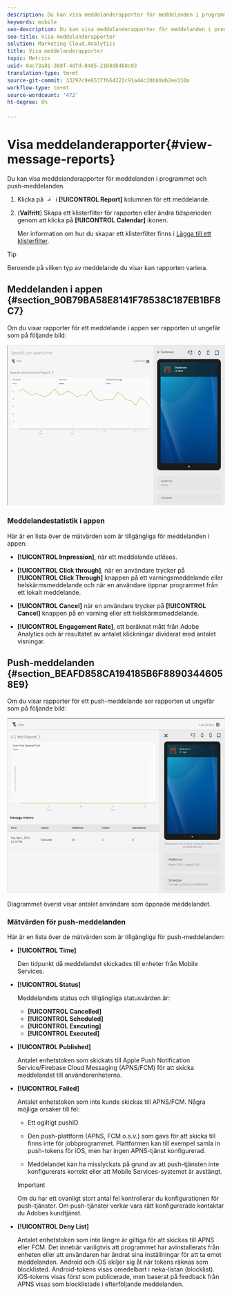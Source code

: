 ```yaml
---
description: Du kan visa meddelanderapporter för meddelanden i programmet och push-meddelanden.
keywords: mobile
seo-description: Du kan visa meddelanderapporter för meddelanden i programmet och push-meddelanden.
seo-title: Visa meddelanderapporter
solution: Marketing Cloud,Analytics
title: Visa meddelanderapporter
topic: Metrics
uuid: 0ac73a81-388f-4dfd-84d5-21b8db4b8c83
translation-type: tm+mt
source-git-commit: 33297c9e6537f664222c91a44c20bb9ab2ee310a
workflow-type: tm+mt
source-wordcount: '472'
ht-degree: 0%

---
```



# Visa meddelanderapporter{#view-message-reports}

Du kan visa meddelanderapporter för meddelanden i programmet och push-meddelanden.

1. Klicka på ![rapportikonen](assets/icon_report.png) i **[!UICONTROL Report]** kolumnen för ett meddelande.
1. (**Valfritt**) Skapa ett klisterfilter för rapporten eller ändra tidsperioden genom att klicka på **[!UICONTROL Calendar]** ikonen.

   Mer information om hur du skapar ett klisterfilter finns i [Lägga till ett klisterfilter](/help/using/usage/reports-customize/t-sticky-filter.md).

>[!TIP]
>
>Beroende på vilken typ av meddelande du visar kan rapporten variera.

## Meddelanden i appen {#section_90B79BA58E8141F78538C187EB1BF8C7}

Om du visar rapporter för ett meddelande i appen ser rapporten ut ungefär som på följande bild:

![rapportmeddelande](assets/report_message.png)

### Meddelandestatistik i appen

Här är en lista över de mätvärden som är tillgängliga för meddelanden i appen:

* **[!UICONTROL Impression]**, när ett meddelande utlöses.

* **[!UICONTROL Click through]**, när en användare trycker på **[!UICONTROL Click Through]** knappen på ett varningsmeddelande eller helskärmsmeddelande och när en användare öppnar programmet från ett lokalt meddelande.

* **[!UICONTROL Cancel]** när en användare trycker på **[!UICONTROL Cancel]** knappen på en varning eller ett helskärmsmeddelande.

* **[!UICONTROL Engagement Rate]**, ett beräknat mått från Adobe Analytics och är resultatet av antalet klickningar dividerat med antalet visningar.

## Push-meddelanden {#section_BEAFD858CA194185B6F88903446058E9}

Om du visar rapporter för ett push-meddelande ser rapporten ut ungefär som på följande bild:

![push-meddelande](assets/report_message_push.png)

Diagrammet överst visar antalet användare som öppnade meddelandet.

### Mätvärden för push-meddelanden

Här är en lista över de mätvärden som är tillgängliga för push-meddelanden:

* **[!UICONTROL Time]**

   Den tidpunkt då meddelandet skickades till enheter från Mobile Services.

* **[!UICONTROL Status]**

   Meddelandets status och tillgängliga statusvärden är:

   * **[!UICONTROL Cancelled]**
   * **[!UICONTROL Scheduled]**
   * **[!UICONTROL Executing]**
   * **[!UICONTROL Executed]**

* **[!UICONTROL Published]**

   Antalet enhetstoken som skickats till Apple Push Notification Service/Firebase Cloud Messaging (APNS/FCM) för att skicka meddelandet till användarenheterna.

* **[!UICONTROL Failed]**

   Antalet enhetstoken som inte kunde skickas till APNS/FCM. Några möjliga orsaker till fel:

   * Ett ogiltigt pushID

   * Den push-plattform (APNS, FCM o.s.v.) som gavs för att skicka till finns inte för jobbprogrammet. Plattformen kan till exempel samla in push-tokens för iOS, men har ingen APNS-tjänst konfigurerad.

   * Meddelandet kan ha misslyckats på grund av att push-tjänsten inte konfigurerats korrekt eller att Mobile Services-systemet är avstängt.
   >[!IMPORTANT]
   >
   >Om du har ett ovanligt stort antal fel kontrollerar du konfigurationen för push-tjänster. Om push-tjänster verkar vara rätt konfigurerade kontaktar du Adobes kundtjänst.

* **[!UICONTROL Deny List]**

   Antalet enhetstoken som inte längre är giltiga för att skickas till APNS eller FCM. Det innebär vanligtvis att programmet har avinstallerats från enheten eller att användaren har ändrat sina inställningar för att ta emot meddelanden. Android och iOS skiljer sig åt när tokens räknas som blocklisted. Android-tokens visas omedelbart i neka-listan (blocklist). iOS-tokens visas först som publicerade, men baserat på feedback från APNS visas som blocklistade i efterföljande meddelanden.
